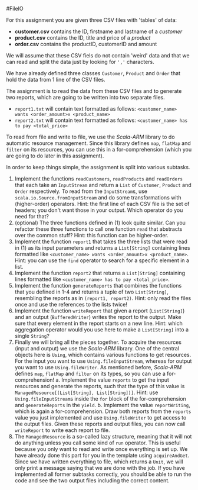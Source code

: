 #FileIO

For this assignment you are given three CSV files with 'tables' of data:
* **customer.csv** contains the ID, firstname and lastname of a *customer*
* **product.csv** contains the ID, title and price of a *product*
* **order.csv** contains the productID, customerID and amount

We will assume that these CSV fiels do not contain 'weird' data and that we can read and split the data just by looking for `','` characters.

We have already defined three classes `Customer`, `Product` and `Order` that hold the data from 1 line of the CSV files.

The assignment is to read the data from these CSV files and to generate two reports, which are going to be written into two separate files.
* `report1.txt` will contain text formatted as follows: `<customer_name> wants <order_amount>x <product_name>`
* `report2.txt` will contain text formatted as follows: `<customer_name> has to pay <total_price>`

To read from file and write to file, we use the *Scala-ARM* library to do automatic resource management. Since this library defines `map`, `flatMap` and `filter` on its resources, you can use this in a for-comprehension (which you are going to do later in this assignment).

In order to keep things simple, the assignment is split into various subtasks.

1. Implement the functions `readCustomers`, `readProducts` and `readOrders` that each take an `InputStream` and return a `List` of `Customer`, `Product` and `Order` respectively. To read from the `InputStream`s, use `scala.io.Source.fromInputStream` and do some transformations with (higher-order) operators. Hint: the first line of each CSV file is the set of headers; you don't want those in your output. Which operator do you need for that?
2. (optional) The three functions defined in (1) look quite similar. Can you refactor these three functions to call one function `read` that abstracts over the common stuff? Hint: this function can be higher-order.
3. Implement the function `report1` that takes the three lists that were read in (1) as its input parameters and returns a `List[String]` containing lines formatted like `<customer_name> wants <order_amount>x <product_name>`. Hint: you can use the `find` operator to search for a specific element in a list.
4. Implement the function `report2` that returns a `List[String]` containing lines formatted like `<customer_name> has to pay <total_price>`.
5. Implement the function `generateReports` that combines the functions that you defined in 1-4 and returns a tuple of two `List[String]`, resembling the reports as in `(report1, report2)`. Hint: only read the files once and use the references to the lists twice!
6. Implement the function `writeReport` that given a report (`List[String]`) and an output (`BufferedWriter`) writes the report to the output. Make sure that every element in the report starts on a new line. Hint: which aggregation operator would you use here to make a `List[String]` into a single `String`?
7. Finally we will bring all the pieces together. To acquire the resources (input and output) we use the *Scala-ARM* library. One of the central objects here is `Using`, which contains various functions to get resources. For the input you want to use `Using.fileInputStream`, whereas for output you want to use `Using.fileWriter`. As mentioned before, *Scala-ARM* defines `map`, `flatMap` and `filter` on its types, so you can use a for-comprehension!
    a. Implement the value `reports` to get the input resources and generate the reports, such that the type of this value is `ManagedResource[(List[String], List[String])]`. Hint: use `Using.fileInputStream`s inside the `for` block of the for-comprehension and `generateReports` in the `yield`.
    b. Implement the value `reportWriting`, which is again a for-comprehension. Draw both reports from the `reports` value you just implemented and use `Using.fileWriter` to get access to the output files. Given these reports and output files, you can now call `writeReport` to write each report to file.
8. The `ManagedResource` is a so-called lazy structure, meaning that it will not do anything unless you call some kind of `run` operator. This is useful because you only want to read and write once everything is set up. We have already done this part for you in the template using `acquireAndGet`. Since we have written everything to file, which returns a `Unit`, we will only print a message saying that we are done with the job. If you have implemented all former subtasks correctly, you should be able to run the code and see the two output files including the correct content.
